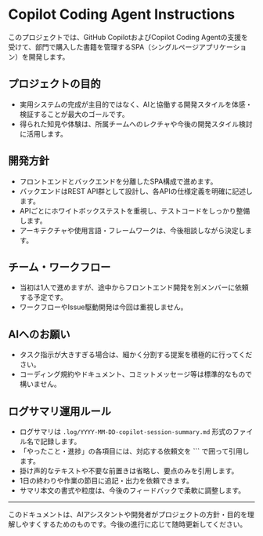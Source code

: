 # Copilot Coding Agent Instructions

このプロジェクトでは、GitHub CopilotおよびCopilot Coding Agentの支援を受けて、部門で購入した書籍を管理するSPA（シングルページアプリケーション）を開発します。

## プロジェクトの目的
- 実用システムの完成が主目的ではなく、AIと協働する開発スタイルを体感・検証することが最大のゴールです。
- 得られた知見や体験は、所属チームへのレクチャや今後の開発スタイル検討に活用します。

## 開発方針
- フロントエンドとバックエンドを分離したSPA構成で進めます。
- バックエンドはREST API群として設計し、各APIの仕様定義を明確に記述します。
- APIごとにホワイトボックステストを重視し、テストコードをしっかり整備します。
- アーキテクチャや使用言語・フレームワークは、今後相談しながら決定します。

## チーム・ワークフロー
- 当初は1人で進めますが、途中からフロントエンド開発を別メンバーに依頼する予定です。
- ワークフローやIssue駆動開発は今回は重視しません。

## AIへのお願い
- タスク指示が大きすぎる場合は、細かく分割する提案を積極的に行ってください。
- コーディング規約やドキュメント、コミットメッセージ等は標準的なもので構いません。

## ログサマリ運用ルール
- ログサマリは `.log/YYYY-MM-DD-copilot-session-summary.md` 形式のファイル名で記録します。
- 「やったこと・進捗」の各項目には、対応する依頼文を ``` で囲って引用します。
- 掛け声的なテキストや不要な前置きは省略し、要点のみを引用します。
- 1日の終わりや作業の節目に追記・出力を依頼できます。
- サマリ本文の書式や粒度は、今後のフィードバックで柔軟に調整します。

---

このドキュメントは、AIアシスタントや開発者がプロジェクトの方針・目的を理解しやすくするためのものです。今後の進行に応じて随時更新してください。
